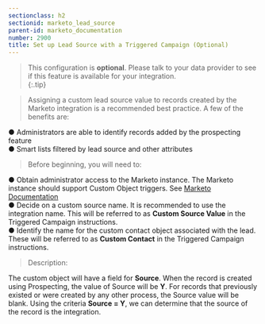 ```yaml
---
sectionclass: h2
sectionid: marketo_lead_source
parent-id: marketo_documentation
number: 2900
title: Set up Lead Source with a Triggered Campaign (Optional)
---
```

>This configuration is **optional**.  Please talk to your data provider to see if this feature is available for your integration.  
{:.tip}

>Assigning a custom lead source value to records created by the Marketo integration is a recommended best practice.  A few of the benefits are:  

●  Administrators are able to identify records added by the prospecting feature    
●  Smart lists filtered by lead source and other attributes    


>Before beginning, you will need to:  

●  Obtain administrator access to the Marketo instance. The Marketo instance should support Custom Object triggers. See [Marketo Documentation](https://docs.marketo.com/display/public/DOCS/Trigger+Off+Custom+Object+Changes)    
●  Decide on a custom source name.  It is recommended to use the integration name. This will be referred to as **Custom Source Value** in the Triggered Campaign instructions.    
●  Identify the name for the custom contact object associated with the lead. These will be referred to as **Custom Contact** in the Triggered Campaign instructions.    


>Description:  

The custom object will have a field for __Source__.  When the record is created using Prospecting, the value of Source will be __Y__.  For records that previously existed or were created by any other process, the Source value will be blank.  Using the criteria __Source = Y__, we can determine that the source of the record is the integration.
